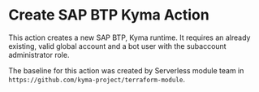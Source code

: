 # Create SAP BTP Kyma Action

This action creates a new SAP BTP, Kyma runtime.
It requires an already existing, valid global account and a bot user with the subaccount administrator role.

The baseline for this action was created by Serverless module team in `https://github.com/kyma-project/terraform-module`.
